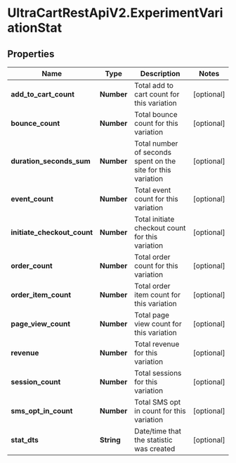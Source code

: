 # UltraCartRestApiV2.ExperimentVariationStat

## Properties

Name | Type | Description | Notes
------------ | ------------- | ------------- | -------------
**add_to_cart_count** | **Number** | Total add to cart count for this variation | [optional] 
**bounce_count** | **Number** | Total bounce count for this variation | [optional] 
**duration_seconds_sum** | **Number** | Total number of seconds spent on the site for this variation | [optional] 
**event_count** | **Number** | Total event count for this variation | [optional] 
**initiate_checkout_count** | **Number** | Total initiate checkout count for this variation | [optional] 
**order_count** | **Number** | Total order count for this variation | [optional] 
**order_item_count** | **Number** | Total order item count for this variation | [optional] 
**page_view_count** | **Number** | Total page view count for this variation | [optional] 
**revenue** | **Number** | Total revenue for this variation | [optional] 
**session_count** | **Number** | Total sessions for this variation | [optional] 
**sms_opt_in_count** | **Number** | Total SMS opt in count for this variation | [optional] 
**stat_dts** | **String** | Date/time that the statistic was created | [optional] 


